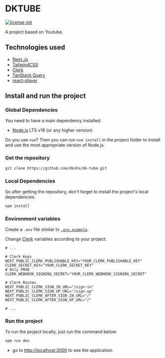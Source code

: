 # DKTUBE

[![license mit](https://img.shields.io/badge/licence-MIT-6C47FF)](LICENSE)

A project based on Youtube.

## Technologies used

- [Next.Js](https://nextjs.org/)
- [TailwindCSS](https://tailwindcss.com/)
- [Clerk](https://clerk.com/)
- [TanStack Query](https://tanstack.com/query/v3/)
- [react-player](https://github.com/CookPete/react-player)

## Install and run the project

### Global Dependencies

You need to have a main dependency installed:

- [Node.js](https://nodejs.dev/) LTS v16 (or any higher version)

Do you use `nvm`? Then you can run `nvm install` in the project folder to install and use the most appropriate version of Node.js.

### Get the repository

```bash
git clone https://github.com/dkshs/dk-tube.git
```

### Local Dependencies

So after getting the repository, don't forget to install the project's local dependencies:

```bash
npm install
```

### Environment variables

Create a `.env` file similar to [`.env.example`](./.env.example).

Change [Clerk](https://dashboard.clerk.com/) variables according to your project.

```env
# ...

# Clerk Keys
NEXT_PUBLIC_CLERK_PUBLISHABLE_KEY="YOUR_CLERK_PUBLISHABLE_KEY"
CLERK_SECRET_KEY="YOUR_CLERK_SECRET_KEY"
# Only PROD
CLERK_WEBHOOK_SIGNING_SECRET="YOUR_CLERK_WEBHOOK_SIGNING_SECRET"

# Clerk Routes
NEXT_PUBLIC_CLERK_SIGN_IN_URL="/sign-in"
NEXT_PUBLIC_CLERK_SIGN_UP_URL="/sign-up"
NEXT_PUBLIC_CLERK_AFTER_SIGN_IN_URL="/"
NEXT_PUBLIC_CLERK_AFTER_SIGN_UP_URL="/"

# ...
```

### Run the project

To run the project locally, just run the command below:

```bash
npm run dev
```

- go to <http://localhost:3000> to see the application.
